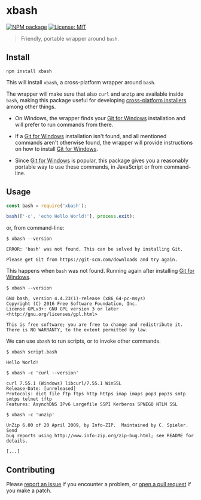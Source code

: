 # xbash

[![NPM package](https://img.shields.io/npm/v/xbash.svg?style=flat-square)](https://www.npmjs.com/package/xbash)
[![License: MIT](https://img.shields.io/github/license/mortend/xbash.svg?style=flat-square)](LICENSE)

> Friendly, portable wrapper around `bash`.

## Install

```
npm install xbash
```

This will install `xbash`, a cross-platform wrapper around `bash`.

The wrapper will make sure that also `curl` and `unzip` are available inside `bash`, making this package useful for developing [cross-platform installers](https://github.com/mortend/android-build-tools) among other things.

* On Windows, the wrapper finds your [Git for Windows] installation and will prefer to run commands from there.

* If a [Git for Windows] installation isn't found, and all mentioned commands aren't otherwise found, the wrapper will provide instructions on how to install [Git for Windows].

* Since [Git for Windows] is popular, this package gives you a reasonably portable way to use these commands, in JavaScript or from command-line.

[Git for Windows]: https://git-scm.com/downloads

## Usage

```js
const bash = require('xbash');

bash(['-c', 'echo Hello World!'], process.exit);
```

or, from command-line:

```
$ xbash --version

ERROR: 'bash' was not found. This can be solved by installing Git.

Please get Git from https://git-scm.com/downloads and try again.
```

This happens when `bash` was not found. Running again after installing [Git for Windows].

```
$ xbash --version

GNU bash, version 4.4.23(1)-release (x86_64-pc-msys)
Copyright (C) 2016 Free Software Foundation, Inc.
License GPLv3+: GNU GPL version 3 or later <http://gnu.org/licenses/gpl.html>

This is free software; you are free to change and redistribute it.
There is NO WARRANTY, to the extent permitted by law.
```

We can use `xbash` to run scripts, or to invoke other commands.

```
$ xbash script.bash

Hello World!
```

```
$ xbash -c 'curl --version'

curl 7.55.1 (Windows) libcurl/7.55.1 WinSSL
Release-Date: [unreleased]
Protocols: dict file ftp ftps http https imap imaps pop3 pop3s smtp smtps telnet tftp
Features: AsynchDNS IPv6 Largefile SSPI Kerberos SPNEGO NTLM SSL
```

```
$ xbash -c 'unzip'

UnZip 6.00 of 20 April 2009, by Info-ZIP.  Maintained by C. Spieler.  Send
bug reports using http://www.info-zip.org/zip-bug.html; see README for details.

[...]
```

## Contributing

Please [report an issue](https://github.com/mortend/xbash/issues) if you encounter a problem, or [open a pull request](https://github.com/mortend/xbash/pulls) if you make a patch.
